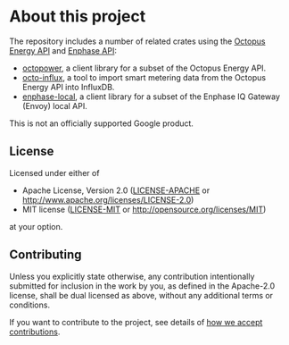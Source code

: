 # About this project

The repository includes a number of related crates using the
[Octopus Energy API](https://developer.octopus.energy/docs/api/) and
[Enphase API](https://github.com/Matthew1471/Enphase-API/tree/main/Documentation):

- [octopower](./octopower), a client library for a subset of the Octopus Energy API.
- [octo-influx](./octo-influx), a tool to import smart metering data from the Octopus Energy API
  into InfluxDB.
- [enphase-local](./enphase-local), a client library for a subset of the Enphase IQ Gateway (Envoy)
  local API.

This is not an officially supported Google product.

## License

Licensed under either of

- Apache License, Version 2.0
  ([LICENSE-APACHE](LICENSE-APACHE) or http://www.apache.org/licenses/LICENSE-2.0)
- MIT license
  ([LICENSE-MIT](LICENSE-MIT) or http://opensource.org/licenses/MIT)

at your option.

## Contributing

Unless you explicitly state otherwise, any contribution intentionally submitted for inclusion in the
work by you, as defined in the Apache-2.0 license, shall be dual licensed as above, without any
additional terms or conditions.

If you want to contribute to the project, see details of
[how we accept contributions](CONTRIBUTING.md).
